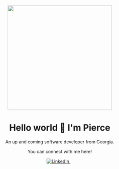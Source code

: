<h1 align="center"> <img src="https://tenor.com/view/matrix-gif-23663949" width="332" height="332"> </h1>

<h1 align='center'>
  Hello world 👋 I'm Pierce 
</h1>

<p align='center'>
  An up and coming software developer from Georgia.
</p>

<p align='center'>
  You can connect with me here!
</p>

<p align='center'>
  <a href="https://www.linkedin.com/in/pdhammond/">
    <img alt="LinkedIn" src="https://img.shields.io/badge/linkedin%20-%230077B5.svg?&style=for-the-badge&logo=linkedin&logoColor=white"/>
  </a>&nbsp;&nbsp;
  
</p>


<!--
**Pdhammond1/pdhammond1** is a ✨ _special_ ✨ repository because its `README.md` (this file) appears on your GitHub profile.

Here are some ideas to get you started:

- 🔭 I’m currently working on ...
- 🌱 I’m currently learning ...
- 👯 I’m looking to collaborate on ...
- 🤔 I’m looking for help with ...
- 💬 Ask me about ...
- 📫 How to reach me: ...
- 😄 Pronouns: ...
- ⚡ Fun fact: ...
-->
